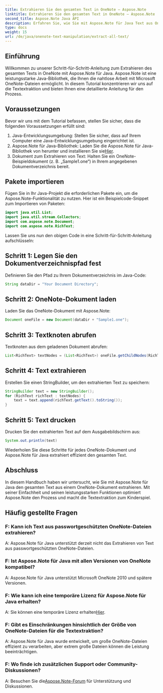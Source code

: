 ```yaml
---
title: Extrahieren Sie den gesamten Text in OneNote – Aspose.Note
linktitle: Extrahieren Sie den gesamten Text in OneNote – Aspose.Note
second_title: Aspose.Note Java API
description: Erfahren Sie, wie Sie mit Aspose.Note für Java Text aus OneNote extrahieren. Eine umfassende Anleitung mit Schritt-für-Schritt-Anleitungen für die nahtlose Textextraktion.
type: docs
weight: 15
url: /de/java/onenote-text-manipulation/extract-all-text/
---
```

## Einführung
Willkommen zu unserer Schritt-für-Schritt-Anleitung zum Extrahieren des gesamten Texts in OneNote mit Aspose.Note für Java. Aspose.Note ist eine leistungsstarke Java-Bibliothek, die Ihnen die nahtlose Arbeit mit Microsoft OneNote-Dateien ermöglicht. In diesem Tutorial konzentrieren wir uns auf die Textextraktion und bieten Ihnen eine detaillierte Anleitung für den Prozess.
## Voraussetzungen
Bevor wir uns mit dem Tutorial befassen, stellen Sie sicher, dass die folgenden Voraussetzungen erfüllt sind:
1. Java-Entwicklungsumgebung: Stellen Sie sicher, dass auf Ihrem Computer eine Java-Entwicklungsumgebung eingerichtet ist.
2.  Aspose.Note für Java-Bibliothek: Laden Sie die Aspose.Note für Java-Bibliothek von herunter und installieren Sie sie[Hier](https://releases.aspose.com/note/java/).
3. Dokument zum Extrahieren von Text: Halten Sie ein OneNote-Beispieldokument (z. B. „Sample1.one“) in Ihrem angegebenen Dokumentverzeichnis bereit.
## Pakete importieren
Fügen Sie in Ihr Java-Projekt die erforderlichen Pakete ein, um die Aspose.Note-Funktionalität zu nutzen. Hier ist ein Beispielcode-Snippet zum Importieren von Paketen:
```java
import java.util.List;
import java.util.stream.Collectors;
import com.aspose.note.Document;
import com.aspose.note.RichText;
```
Lassen Sie uns nun den obigen Code in eine Schritt-für-Schritt-Anleitung aufschlüsseln:
## Schritt 1: Legen Sie den Dokumentverzeichnispfad fest
Definieren Sie den Pfad zu Ihrem Dokumentverzeichnis im Java-Code:
```java
String dataDir = "Your Document Directory";
```
## Schritt 2: OneNote-Dokument laden
Laden Sie das OneNote-Dokument mit Aspose.Note:
```java
Document oneFile = new Document(dataDir + "Sample1.one");
```
## Schritt 3: Textknoten abrufen
Textknoten aus dem geladenen Dokument abrufen:
```java
List<RichText> textNodes = (List<RichText>) oneFile.getChildNodes(RichText.class);
```
## Schritt 4: Text extrahieren
Erstellen Sie einen StringBuilder, um den extrahierten Text zu speichern:
```java
StringBuilder text = new StringBuilder();
for (RichText richText : textNodes) {
    text = text.append(richText.getText().toString());
}
```
## Schritt 5: Text drucken
Drucken Sie den extrahierten Text auf dem Ausgabebildschirm aus:
```java
System.out.println(text)
```
Wiederholen Sie diese Schritte für jedes OneNote-Dokument und Aspose.Note für Java extrahiert effizient den gesamten Text.
## Abschluss
In diesem Handbuch haben wir untersucht, wie Sie mit Aspose.Note für Java den gesamten Text aus einem OneNote-Dokument extrahieren. Mit seiner Einfachheit und seinen leistungsstarken Funktionen optimiert Aspose.Note den Prozess und macht die Textextraktion zum Kinderspiel.
## Häufig gestellte Fragen

### F: Kann ich Text aus passwortgeschützten OneNote-Dateien extrahieren?
A: Aspose.Note für Java unterstützt derzeit nicht das Extrahieren von Text aus passwortgeschützten OneNote-Dateien.
### F: Ist Aspose.Note für Java mit allen Versionen von OneNote kompatibel?
A: Aspose.Note für Java unterstützt Microsoft OneNote 2010 und spätere Versionen.
### F: Wie kann ich eine temporäre Lizenz für Aspose.Note für Java erhalten?
 A: Sie können eine temporäre Lizenz erhalten[Hier](https://purchase.aspose.com/temporary-license/).
### F: Gibt es Einschränkungen hinsichtlich der Größe von OneNote-Dateien für die Textextraktion?
A: Aspose.Note für Java wurde entwickelt, um große OneNote-Dateien effizient zu verarbeiten, aber extrem große Dateien können die Leistung beeinträchtigen.
### F: Wo finde ich zusätzlichen Support oder Community-Diskussionen?
 A: Besuchen Sie die[Aspose.Note-Forum](https://forum.aspose.com/c/note/28) für Unterstützung und Diskussionen.